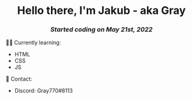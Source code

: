 <h1 align="center">Hello there, I'm Jakub - aka Gray</h1>

*<h3 align="center">Started coding on May 21st, 2022</h3>*

👨‍🎓 Currently learning:
- HTML
- CSS
- JS

📧 Contact:
- Discord: Gray770#8113
